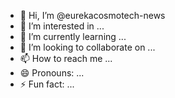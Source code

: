 - 👋 Hi, I’m @eurekacosmotech-news
- 👀 I’m interested in ...
- 🌱 I’m currently learning ...
- 💞️ I’m looking to collaborate on ...
- 📫 How to reach me ...
- 😄 Pronouns: ...
- ⚡ Fun fact: ...

<!---
eurekacosmotech-news/eurekacosmotech-news is a ✨ special ✨ repository because its `README.md` (this file) appears on your GitHub profile.
You can click the Preview link to take a look at your changes.
--->
